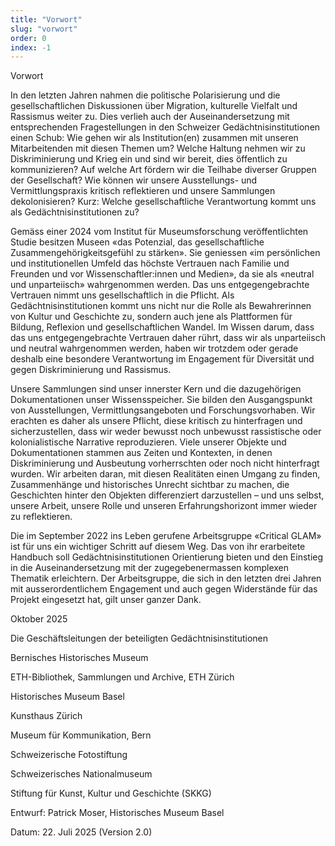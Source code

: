 ```yaml
---
title: "Vorwort"
slug: "vorwort"
order: 0
index: -1
---
```


Vorwort  

In den letzten Jahren nahmen die politische Polarisierung und die gesellschaftlichen Diskussionen über Migration, kulturelle Vielfalt und Rassismus weiter zu. Dies verlieh auch der Auseinandersetzung mit entsprechenden Fragestellungen in den Schweizer Gedächtnisinstitutionen einen Schub: Wie gehen wir als Institution(en) zusammen mit unseren Mitarbeitenden mit diesen Themen um? Welche Haltung nehmen wir zu Diskriminierung und Krieg ein und sind wir bereit, dies öffentlich zu kommunizieren? Auf welche Art fördern wir die Teilhabe diverser Gruppen der Gesellschaft? Wie können wir unsere Ausstellungs- und Vermittlungspraxis kritisch reflektieren und unsere Sammlungen dekolonisieren? Kurz: Welche gesellschaftliche Verantwortung kommt uns als Gedächtnisinstitutionen zu?  

Gemäss einer 2024 vom Institut für Museumsforschung veröffentlichten Studie besitzen Museen «das Potenzial, das gesellschaftliche Zusammengehörigkeitsgefühl zu stärken». Sie geniessen «im persönlichen und institutionellen Umfeld das höchste Vertrauen nach Familie und Freunden und vor Wissenschaftler:innen und Medien», da sie als «neutral und unparteiisch» wahrgenommen werden. Das uns entgegengebrachte Vertrauen nimmt uns gesellschaftlich in die Pflicht. Als Gedächtnisinstitutionen kommt uns nicht nur die Rolle als Bewahrerinnen von Kultur und Geschichte zu, sondern auch jene als Plattformen für Bildung, Reflexion und gesellschaftlichen Wandel. Im Wissen darum, dass das uns entgegengebrachte Vertrauen daher rührt, dass wir als unparteiisch und neutral wahrgenommen werden, haben wir trotzdem oder gerade deshalb eine besondere Verantwortung im Engagement für Diversität und gegen Diskriminierung und Rassismus.  

Unsere Sammlungen sind unser innerster Kern und die dazugehörigen Dokumentationen unser Wissensspeicher. Sie bilden den Ausgangspunkt von Ausstellungen, Vermittlungsangeboten und Forschungsvorhaben. Wir erachten es daher als unsere Pflicht, diese kritisch zu hinterfragen und sicherzustellen, dass wir weder bewusst noch unbewusst rassistische oder kolonialistische Narrative reproduzieren. Viele unserer Objekte und Dokumentationen stammen aus Zeiten und Kontexten, in denen Diskriminierung und Ausbeutung vorherrschten oder noch nicht hinterfragt wurden. Wir arbeiten daran, mit diesen Realitäten einen Umgang zu finden, Zusammenhänge und historisches Unrecht sichtbar zu machen, die Geschichten hinter den Objekten differenziert darzustellen – und uns selbst, unsere Arbeit, unsere Rolle und unseren Erfahrungshorizont immer wieder zu reflektieren.  

Die im September 2022 ins Leben gerufene Arbeitsgruppe «Critical GLAM» ist für uns ein wichtiger Schritt auf diesem Weg. Das von ihr erarbeitete Handbuch soll Gedächtnisinstitutionen Orientierung bieten und den Einstieg in die Auseinandersetzung mit der zugegebenermassen komplexen Thematik erleichtern. Der Arbeitsgruppe, die sich in den letzten drei Jahren mit ausserordentlichem Engagement und auch gegen Widerstände für das Projekt eingesetzt hat, gilt unser ganzer Dank.  

Oktober 2025  

Die Geschäftsleitungen der beteiligten Gedächtnisinstitutionen  

Bernisches Historisches Museum  

ETH-Bibliothek, Sammlungen und Archive, ETH Zürich  

Historisches Museum Basel  

Kunsthaus Zürich  

Museum für Kommunikation, Bern  

Schweizerische Fotostiftung  

Schweizerisches Nationalmuseum  

Stiftung für Kunst, Kultur und Geschichte (SKKG)  

Entwurf: Patrick Moser, Historisches Museum Basel  

Datum: 22. Juli 2025 (Version 2.0)